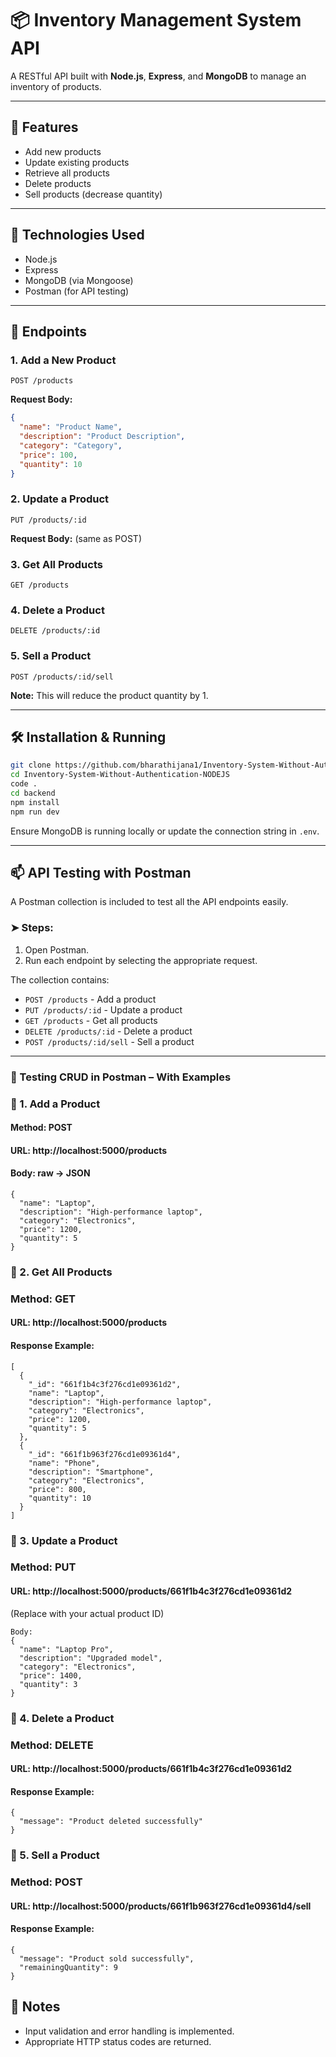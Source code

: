 # 📦 Inventory Management System API

A RESTful API built with **Node.js**, **Express**, and **MongoDB** to manage an inventory of products.

---

## 🚀 Features
- Add new products
- Update existing products
- Retrieve all products
- Delete products
- Sell products (decrease quantity)

---

## 🔧 Technologies Used
- Node.js
- Express
- MongoDB (via Mongoose)
- Postman (for API testing)

---

## 📁 Endpoints

### 1. Add a New Product
```
POST /products
```
**Request Body:**
```json
{
  "name": "Product Name",
  "description": "Product Description",
  "category": "Category",
  "price": 100,
  "quantity": 10
}
```

### 2. Update a Product
```
PUT /products/:id
```
**Request Body:** (same as POST)

### 3. Get All Products
```
GET /products
```

### 4. Delete a Product
```
DELETE /products/:id
```

### 5. Sell a Product
```
POST /products/:id/sell
```
**Note:** This will reduce the product quantity by 1.

---

## 🛠️ Installation & Running

```bash
git clone https://github.com/bharathijana1/Inventory-System-Without-Authentication-NODEJS.git
cd Inventory-System-Without-Authentication-NODEJS
code .
cd backend
npm install
npm run dev
```

Ensure MongoDB is running locally or update the connection string in `.env`.

---

## 📫 API Testing with Postman

A Postman collection is included to test all the API endpoints easily.

### ➤ Steps:
1. Open Postman.
2. Run each endpoint by selecting the appropriate request.

The collection contains:
- `POST /products` - Add a product
- `PUT /products/:id` - Update a product
- `GET /products` - Get all products
- `DELETE /products/:id` - Delete a product
- `POST /products/:id/sell` - Sell a product

---
### 🧪 Testing CRUD in Postman – With Examples
### 🔹 1. Add a Product
#### Method: POST
#### URL: http://localhost:5000/products
#### Body: raw → JSON
```
{
  "name": "Laptop",
  "description": "High-performance laptop",
  "category": "Electronics",
  "price": 1200,
  "quantity": 5
}
```
### 🔹 2. Get All Products
### Method: GET
#### URL: http://localhost:5000/products

#### Response Example:
````
[
  {
    "_id": "661f1b4c3f276cd1e09361d2",
    "name": "Laptop",
    "description": "High-performance laptop",
    "category": "Electronics",
    "price": 1200,
    "quantity": 5
  },
  {
    "_id": "661f1b963f276cd1e09361d4",
    "name": "Phone",
    "description": "Smartphone",
    "category": "Electronics",
    "price": 800,
    "quantity": 10
  }
]
````
### 🔹 3. Update a Product
### Method: PUT
#### URL: http://localhost:5000/products/661f1b4c3f276cd1e09361d2
(Replace with your actual product ID)
```
Body:
{
  "name": "Laptop Pro",
  "description": "Upgraded model",
  "category": "Electronics",
  "price": 1400,
  "quantity": 3
}
```
### 🔹 4. Delete a Product
### Method: DELETE
#### URL: http://localhost:5000/products/661f1b4c3f276cd1e09361d2

#### Response Example:
```
{
  "message": "Product deleted successfully"
}
```
### 🔹 5. Sell a Product
### Method: POST
#### URL: http://localhost:5000/products/661f1b963f276cd1e09361d4/sell

#### Response Example:
```
{
  "message": "Product sold successfully",
  "remainingQuantity": 9
}
```


## 📌 Notes
- Input validation and error handling is implemented.
- Appropriate HTTP status codes are returned.


